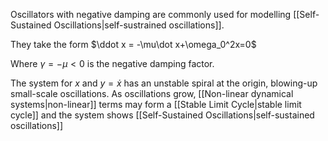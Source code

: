 Oscillators with negative damping are commonly used for modelling [[Self-Sustained Oscillations|self-sustrained oscillations]]. 

They take the form $\ddot x = -\mu\dot x+\omega_0^2x=0$

Where $\gamma=-\mu<0$ is the negative damping factor. 

The system for $x$ and $y=\dot x$ has an unstable spiral at the origin, blowing-up small-scale oscillations. As oscillations grow, [[Non-linear dynamical systems|non-linear]] terms may form a [[Stable Limit Cycle|stable limit cycle]] and the system shows [[Self-Sustained Oscillations|self-sustained oscillations]]